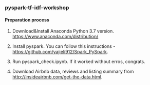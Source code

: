 ### pyspark-tf-idf-workshop


#### Preparation process
1. Download&Install Anaconda Python 3.7 version.
https://www.anaconda.com/distribution/

2. Install pyspark.
You can follow this instructions - https://github.com/yajieli912/Spark_PySpark.

3. Run pyspark_check.ipynb. If it worked without erros, congrats.

4. Download Airbnb data, reviews and listing summary from http://insideairbnb.com/get-the-data.html.
